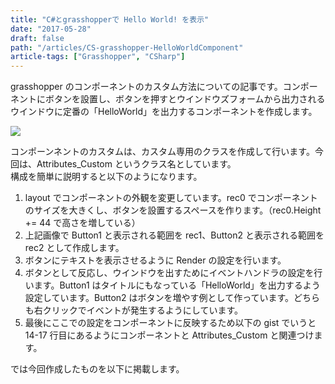 ```yaml
---
title: "C#とgrasshopperで Hello World! を表示"
date: "2017-05-28"
draft: false
path: "/articles/CS-grasshopper-HelloWorldComponent"
article-tags: ["Grasshopper", "CSharp"]
---
```


grasshopper のコンポーネントのカスタム方法についての記事です。コンポーネントにボタンを設置し、ボタンを押すとウインドウズフォームから出力されるウインドウに定番の「HelloWorld」を出力するコンポーネントを作成します。

[![](https://4.bp.blogspot.com/-c9x0l3r4drM/WRfabD79LqI/AAAAAAAABXY/Pybpxc6JIasqn00EfV87bYW-JZe78PbdwCLcB/s320/%25E3%2583%2588%25E3%2583%2583%25E3%2583%2597%25E7%2594%25BB%25E5%2583%258F.PNG)](https://4.bp.blogspot.com/-c9x0l3r4drM/WRfabD79LqI/AAAAAAAABXY/Pybpxc6JIasqn00EfV87bYW-JZe78PbdwCLcB/s1600/%25E3%2583%2588%25E3%2583%2583%25E3%2583%2597%25E7%2594%25BB%25E5%2583%258F.PNG)

コンポーンネントのカスタムは、カスタム専用のクラスを作成して行います。今回は、Attributes_Custom というクラス名としています。  
構成を簡単に説明すると以下のようになります。

1.  layout でコンポーネントの外観を変更しています。rec0 でコンポーネントのサイズを大きくし、ボタンを設置するスペースを作ります。（rec0.Height += 44 で高さを増している）
2.  上記画像で Button1 と表示される範囲を rec1、Button2 と表示される範囲を rec2 として作成します。
3.  ボタンにテキストを表示させるように Render の設定を行います。
4.  ボタンとして反応し、ウインドウを出すためにイベントハンドラの設定を行います。Button1 はタイトルにもなっている「HelloWorld」を出力するよう設定しています。Button2 はボタンを増やす例として作っています。どちらも右クリックでイベントが発生するようにしています。
5.  最後にここでの設定をコンポーネントに反映するため以下の gist でいうと 14-17 行目にあるようにコンポーネントと Attributes_Custom と関連つけます。

では今回作成したものを以下に掲載します。
